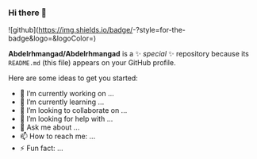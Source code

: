 ### Hi there 👋
 
 
 ![github](https://img.shields.io/badge/<Badge Text>-<Background Color>?style=for-the-badge&logo=<Icon Name>&logoColor=<Logo Color>)
 
**Abdelrhmangad/Abdelrhmangad** is a ✨ _special_ ✨ repository because its `README.md` (this file) appears on your GitHub profile.

Here are some ideas to get you started:

- 🔭 I’m currently working on ...
- 🌱 I’m currently learning ...
- 👯 I’m looking to collaborate on ...
- 🤔 I’m looking for help with ...
- 💬 Ask me about ...
- 📫 How to reach me: ...
- ⚡ Fun fact: ...

